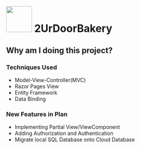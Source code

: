# <a href='https://github.com/jun383914/2UrDoorBakery/tree/master/2UrDoorBakery/2UrDoorBakery'><img src='https://zhwebproject.blob.core.windows.net/files/BakeryLogo.PNG' height='70'/></a> 2UrDoorBakery
## Why am I doing this project?


### Techniques Used
- Model-View-Controller(MVC)
- Razor Pages View
- Entity Framework
- Data Binding


### New Features in Plan
- Implementing Partial View/ViewComponent
- Adding Authorization and Authentication
- Migrate local SQL Database onto Cloud Database

